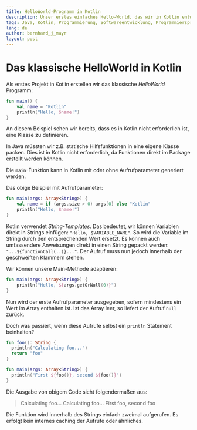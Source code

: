 ```yaml
---
title: HelloWorld-Programm in Kotlin
description: Unser erstes einfaches Hello-World, das wir in Kotlin entwickelt haben.
tags: Java, Kotlin, Programmierung, Softwareentwicklung, Programmiersprache
lang: de
author: bernhard_j_mayr
layout: post
---
```


# Das klassische HelloWorld in Kotlin

Als erstes Projekt in Kotlin erstellen wir das klassische _HelloWorld_ Programm:

```kotlin
fun main() {
    val name = "Kotlin"
    println("Hello, $name!")
}
```

An diesem Beispiel sehen wir bereits, dass es in Kotlin nicht erforderlich ist, eine Klasse zu definieren.

In Java müssten wir z.B. statische Hilfsfunktionen in eine eigene Klasse packen. Dies ist in Kotlin nicht erforderlich, da Funktionen direkt im Package erstellt werden können.

Die ```main```-Funktion kann in Kotlin mit oder ohne Aufrufparameter generiert werden.

Das obige Beispiel mit Aufrufparameter:

```kotlin
fun main(args: Array<String>) {
    val name = if (args.size > 0) args[0] else "Kotlin"
    println("Hello, $name!")
}
```

Kotlin verwendet _String-Templates_. Das bedeutet, wir können Variablen direkt in Strings einfügen: ```"Hello, $VARIABLE_NAME"```. So wird die Variable im String durch den entsprechenden Wert ersetzt. Es können auch umfassendere Anweisungen direkt in einen String gepackt werden: ```"...${functionCall(..)}..."```. Der Aufruf muss nun jedoch innerhalb der geschweiften Klammern stehen.

Wir können unsere Main-Methode adaptieren:

```kotlin
fun main(args: Array<String>) {    
    println("Hello, ${args.getOrNull(0)}")
}
```

Nun wird der erste Aufrufparameter ausgegeben, sofern mindestens ein Wert im Array enthalten ist. Ist das Array leer, so liefert der Aufruf ```null``` zurück.

Doch was passiert, wenn diese Aufrufe selbst ein ```println``` Statement beinhalten?

```kotlin
fun foo(): String {
  println("Calculating foo...")
  return "foo"
}

fun main(args: Array<String>) {
  println("First ${foo()}, second ${foo()}")
}
```

Die Ausgabe von obigem Code sieht folgendermaßen aus:

> Calculating foo...
> Calculating foo...
>First foo, second foo

Die Funktion wird innerhalb des Strings einfach zweimal aufgerufen. Es erfolgt kein internes caching der Aufrufe oder ähnliches.
